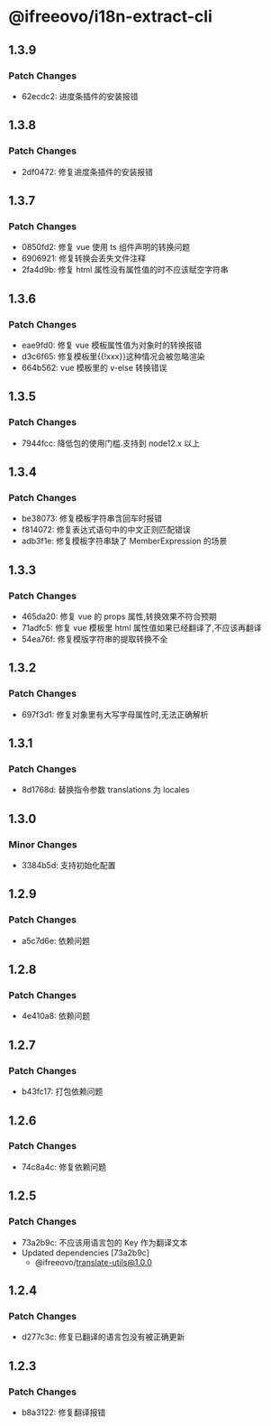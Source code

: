 # @ifreeovo/i18n-extract-cli

## 1.3.9

### Patch Changes

- 62ecdc2: 进度条插件的安装报错

## 1.3.8

### Patch Changes

- 2df0472: 修复进度条插件的安装报错

## 1.3.7

### Patch Changes

- 0850fd2: 修复 vue 使用 ts 组件声明的转换问题
- 6906921: 修复转换会丢失文件注释
- 2fa4d9b: 修复 html 属性没有属性值的时不应该赋空字符串

## 1.3.6

### Patch Changes

- eae9fd0: 修复 vue 模板属性值为对象时的转换报错
- d3c6f65: 修复模板里{{!xxx}}这种情况会被忽略渲染
- 664b562: vue 模板里的 v-else 转换错误

## 1.3.5

### Patch Changes

- 7944fcc: 降低包的使用门槛.支持到 node12.x 以上

## 1.3.4

### Patch Changes

- be38073: 修复模板字符串含回车时报错
- f814072: 修复表达式语句中的中文正则匹配错误
- adb3f1e: 修复模板字符串缺了 MemberExpression 的场景

## 1.3.3

### Patch Changes

- 465da20: 修复 vue 的 props 属性,转换效果不符合预期
- 71adfc5: 修复 vue 模板里 html 属性值如果已经翻译了,不应该再翻译
- 54ea76f: 修复模版字符串的提取转换不全

## 1.3.2

### Patch Changes

- 697f3d1: 修复对象里有大写字母属性时,无法正确解析

## 1.3.1

### Patch Changes

- 8d1768d: 替换指令参数 translations 为 locales

## 1.3.0

### Minor Changes

- 3384b5d: 支持初始化配置

## 1.2.9

### Patch Changes

- a5c7d6e: 依赖问题

## 1.2.8

### Patch Changes

- 4e410a8: 依赖问题

## 1.2.7

### Patch Changes

- b43fc17: 打包依赖问题

## 1.2.6

### Patch Changes

- 74c8a4c: 修复依赖问题

## 1.2.5

### Patch Changes

- 73a2b9c: 不应该用语言包的 Key 作为翻译文本
- Updated dependencies [73a2b9c]
  - @ifreeovo/translate-utils@1.0.0

## 1.2.4

### Patch Changes

- d277c3c: 修复已翻译的语言包没有被正确更新

## 1.2.3

### Patch Changes

- b8a3122: 修复翻译报错
